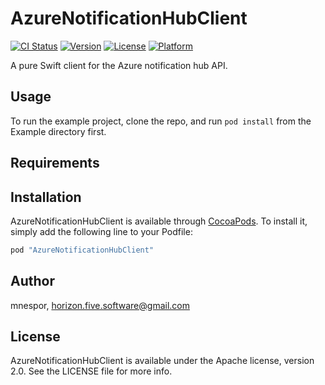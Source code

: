 # AzureNotificationHubClient

[![CI Status](http://img.shields.io/travis/mnespor/AzureNotificationHubClient.svg?style=flat)](https://travis-ci.org/mnespor/AzureNotificationHubClient)
[![Version](https://img.shields.io/cocoapods/v/AzureNotificationHubClient.svg?style=flat)](http://cocoapods.org/pods/AzureNotificationHubClient)
[![License](https://img.shields.io/cocoapods/l/AzureNotificationHubClient.svg?style=flat)](http://cocoapods.org/pods/AzureNotificationHubClient)
[![Platform](https://img.shields.io/cocoapods/p/AzureNotificationHubClient.svg?style=flat)](http://cocoapods.org/pods/AzureNotificationHubClient)

A pure Swift client for the Azure notification hub API.

## Usage

To run the example project, clone the repo, and run `pod install` from the Example directory first.

## Requirements

## Installation

AzureNotificationHubClient is available through [CocoaPods](http://cocoapods.org). To install
it, simply add the following line to your Podfile:

```ruby
pod "AzureNotificationHubClient"
```

## Author

mnespor, horizon.five.software@gmail.com

## License

AzureNotificationHubClient is available under the Apache license, version 2.0. See the LICENSE file for more info.
